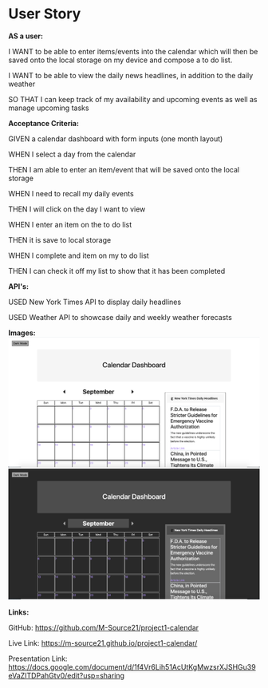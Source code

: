 # User Story 

<b>AS a user:</b>

I WANT to be able to enter items/events into the calendar which will then be saved onto the local storage on my device and compose a to do list.

I WANT to be able to view the daily news headlines, in addition to the daily weather

SO THAT I can keep track of my availability and upcoming events as well as manage upcoming tasks

<b>Acceptance Criteria:</b>

GIVEN a calendar dashboard with form inputs (one month layout)


WHEN I select a day from the calendar 

THEN I am able to enter an item/event that will be saved onto the local storage


WHEN I need to recall my daily events 

THEN I will click on the day I want to view


WHEN I enter an item on the to do list

THEN it is save to local storage 


WHEN I complete and item on my to do list

THEN I can check it off my list to show that it has been completed

<b>API's:</b>

USED New York Times API to display daily headlines

USED Weather API to showcase daily and weekly weather forecasts


<b>Images:</b>
![light mode](Assets/lightmode.png)
![dark mode](Assets/darkmode.png)

<b>Links:</b>

GitHub: https://github.com/M-Source21/project1-calendar 

Live Link: https://m-source21.github.io/project1-calendar/

Presentation Link: https://docs.google.com/document/d/1f4Vr6Lih51AcUtKgMwzsrXJSHGu39eVaZITDPahGtv0/edit?usp=sharing